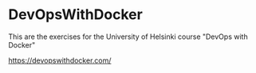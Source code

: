 # DevOpsWithDocker

This are the exercises for the University of Helsinki course "DevOps with Docker"

https://devopswithdocker.com/
